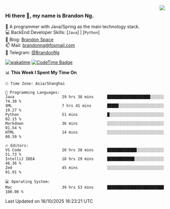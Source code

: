 <img  align="right" src="https://github-readme-stats-brandon0824.vercel.app/api/top-langs/?username=brandon0824&layout=compact">

### Hi there 👋, my name is Brandon Ng.

🌱 A programmer with Java/Spring as the main technology stack.  
💻 BackEnd Developer Skills: [`Java`] | [`Python`]  
📝 Blog: [Brandon Space](https://blog.brandonng.cc)  
📫 Mail: brandonng@foxmail.com  
📰 Telegram: [@BrandonNg](https://t.me/BrandonNg24)  

[![wakatime](https://wakatime.com/badge/user/940cafbf-f9d5-4b24-9a07-19bb072f52bb.svg)](https://wakatime.com/@940cafbf-f9d5-4b24-9a07-19bb072f52bb)
[![CodeTime Badge](https://shields.jannchie.com/endpoint?style=plastic&color=&url=https%3A%2F%2Fapi.codetime.dev%2Fv3%2Fusers%2Fshield%3Fuid%3D128%26minutes%3D10080)](https://codetime.dev)

<!--START_SECTION:waka-->
📊 **This Week I Spent My Time On** 

```text
🕑︎ Time Zone: Asia/Shanghai

💬 Programming Languages: 
Java                     29 hrs 38 mins      ███████████████████░░░░░░   74.30 % 
XML                      7 hrs 41 mins       █████░░░░░░░░░░░░░░░░░░░░   19.27 % 
Python                   51 mins             █░░░░░░░░░░░░░░░░░░░░░░░░   02.15 % 
Markdown                 36 mins             ░░░░░░░░░░░░░░░░░░░░░░░░░   01.54 % 
HTML                     14 mins             ░░░░░░░░░░░░░░░░░░░░░░░░░   00.59 % 

🔥 Editors: 
VS Code                  20 hrs 38 mins      █████████████░░░░░░░░░░░░   51.73 % 
IntelliJ IDEA            18 hrs 29 mins      ████████████░░░░░░░░░░░░░   46.36 % 
Zed                      45 mins             ░░░░░░░░░░░░░░░░░░░░░░░░░   01.91 % 

💻 Operating System: 
Mac                      39 hrs 53 mins      █████████████████████████   100.00 % 
```


 Last Updated on 16/10/2025 16:23:21 UTC
<!--END_SECTION:waka-->
